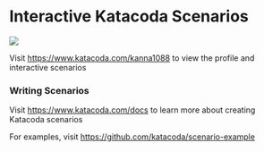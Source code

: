 # Interactive Katacoda Scenarios

[![](http://shields.katacoda.com/katacoda/kanna1088/count.svg)](https://www.katacoda.com/kanna1088 "Get your profile on Katacoda.com")

Visit https://www.katacoda.com/kanna1088 to view the profile and interactive scenarios

### Writing Scenarios
Visit https://www.katacoda.com/docs to learn more about creating Katacoda scenarios

For examples, visit https://github.com/katacoda/scenario-example
